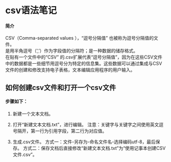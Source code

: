 # csv语法笔记

#### 简介
CSV（Comma-separated values ），“逗号分隔值” 也被称为逗号分隔值的文件。  
是用半角逗号（’,’）作为字段值的分隔符；是一种数据的储存格式。  
在贴有一个文件中的“CSV” 的.csv扩展代表“逗号分隔值”，因为在这些CSV文件中的数据都是一些细节用逗号分为特定的信息集。这些数据可以通过集成与CSV文件的创建和修改支持电子表格，文本编辑应用程序的用户输入。

## 如何创建csv文件和打开一个csv文件
#### 步骤如下：
1.  新建一个文本文档。
2.  打开“新建文本文档.txt”，进行编辑。
注意：关键字与关键字之间使用英文逗号隔开，第一行为引用字段，第二行为对应值。

3.  生成.csv文件。
方式一：文件-另存为-命名文件名-选择编码utf-8，最后保存。
方式二：保存文档后直接修改“新建文本文档.txt”为“使用记事本创建CSV文件.csv”。
